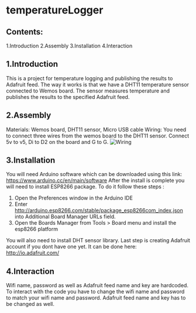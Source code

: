 # temperatureLogger

## Contents: 
1.Introduction
2.Assembly
3.Installation
4.Interaction

## 1.Introduction
This is a project for temperature logging and publishing the results to Adafruit feed. The way it works is that we have a DHT11 temperature sensor connected to Wemos board. The sensor measures temperature and publishes the results to the specified Adafruit feed. 

## 2.Assembly
Materials: Wemos board, DHT11 sensor, Micro USB cable
Wiring: You need to connect three wires from the wemos board to the DHT11 sensor. Connect 5v to v5, Di to D2 on the board and G to G.
![Wiring](https://user-images.githubusercontent.com/6553481/50425413-c8870b00-0875-11e9-9c3a-52ab4571ee87.png)


## 3.Installation
You will need Arduino software which can be downloaded using this link: https://www.arduino.cc/en/main/software
After the install is complete you will need to install ESP8266 package.
To do it follow these steps : 
1. Open the Preferences window in the Arduino IDE
2. Enter http://arduino.esp8266.com/stable/package_esp8266com_index.json into Additional Board Manager URLs field.
3. Open the Boards Manager from Tools > Board menu and install the esp8266 platform

You will also need to install DHT sensor library.
Last step is creating Adafruit account if you dont have one yet. It can be done here: http://io.adafruit.com/

## 4.Interaction
Wifi name, password as well as Adafruit feed name and key are hardcoded.
To interact with the code you have to change the wifi name and password to match your wifi name and password. Adafruit feed name and key has to be changed as well.
